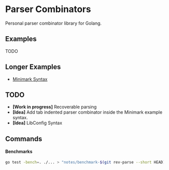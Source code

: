 # Parser Combinators

Personal parser combinator library for Golang.

## Examples

TODO

## Longer Examples

- [Minimark Syntax](/examples/minimark)

## TODO

 - **[Work in progress]** Recoverable parsing
 - **[Idea]** Add tab indented parser combinator inside the Minimark example syntax.
 - **[Idea]** LibConfig Syntax

## Commands

#### Benchmarks

```bash
go test -bench=. ./... > "notes/benchmark-$(git rev-parse --short HEAD).txt"
```
	